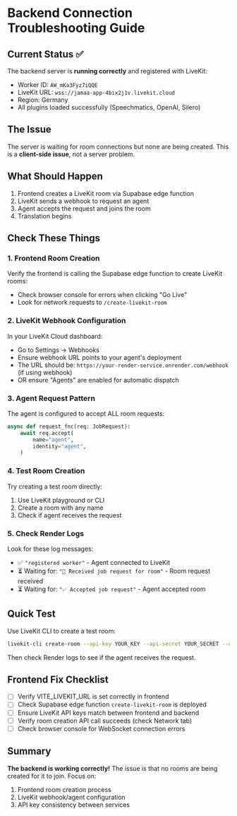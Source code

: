 # Backend Connection Troubleshooting Guide

## Current Status ✅

The backend server is **running correctly** and registered with LiveKit:

- Worker ID: `AW_mKa3Fyz7iQQE`
- LiveKit URL: `wss://jamaa-app-4bix2j1v.livekit.cloud`
- Region: Germany
- All plugins loaded successfully (Speechmatics, OpenAI, Silero)

## The Issue

The server is waiting for room connections but none are being created. This is a **client-side issue**, not a server problem.

## What Should Happen

1. Frontend creates a LiveKit room via Supabase edge function
2. LiveKit sends a webhook to request an agent
3. Agent accepts the request and joins the room
4. Translation begins

## Check These Things

### 1. Frontend Room Creation

Verify the frontend is calling the Supabase edge function to create LiveKit rooms:

- Check browser console for errors when clicking "Go Live"
- Look for network requests to `/create-livekit-room`

### 2. LiveKit Webhook Configuration

In your LiveKit Cloud dashboard:

- Go to Settings → Webhooks
- Ensure webhook URL points to your agent's deployment
- The URL should be: `https://your-render-service.onrender.com/webhook` (if using webhook)
- OR ensure "Agents" are enabled for automatic dispatch

### 3. Agent Request Pattern

The agent is configured to accept ALL room requests:

```python
async def request_fnc(req: JobRequest):
    await req.accept(
        name="agent",
        identity="agent",
    )
```

### 4. Test Room Creation

Try creating a test room directly:

1. Use LiveKit playground or CLI
2. Create a room with any name
3. Check if agent receives the request

### 5. Check Render Logs

Look for these log messages:

- ✅ `"registered worker"` - Agent connected to LiveKit
- ⏳ Waiting for: `"🎯 Received job request for room"` - Room request received
- ⏳ Waiting for: `"✅ Accepted job request"` - Agent accepted room

## Quick Test

Use LiveKit CLI to create a test room:

```bash
livekit-cli create-room --api-key YOUR_KEY --api-secret YOUR_SECRET --url wss://jamaa-app-4bix2j1v.livekit.cloud test-room
```

Then check Render logs to see if the agent receives the request.

## Frontend Fix Checklist

- [ ] Verify VITE_LIVEKIT_URL is set correctly in frontend
- [ ] Check Supabase edge function `create-livekit-room` is deployed
- [ ] Ensure LiveKit API keys match between frontend and backend
- [ ] Verify room creation API call succeeds (check Network tab)
- [ ] Check browser console for WebSocket connection errors

## Summary

**The backend is working correctly!** The issue is that no rooms are being created for it to join. Focus on:

1. Frontend room creation process
2. LiveKit webhook/agent configuration
3. API key consistency between services
